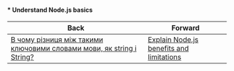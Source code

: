 #### * Understand Node.js basics



| Back | Forward |
|---|---|
| [В чому різниця між такими ключовими словами мови, як string і String?](/ua/junior/nodejs/16-what-is-the-difference-between-key-words-in-a-language-such-as-string-and-string.md)  | [Explain Node.js benefits and limitations](/ua/junior/nodejs/what-are-the-advantages-and-disadvantages-of-using-nodejs.md) |
